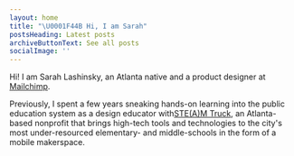 ```yaml
---
layout: home
title: "\U0001F44B Hi, I am Sarah"
postsHeading: Latest posts
archiveButtonText: See all posts
socialImage: ''
---
```

Hi! I am Sarah Lashinsky, an Atlanta native and a product designer at [Mailchimp](https://mailchimp.com/).

Previously, I spent a few years sneaking hands-on learning into the public education system as a design educator with[STE(A)M Truck](http://www.steamtruck.org/), an Atlanta-based nonprofit that brings high-tech tools and technologies to the city's most under-resourced elementary- and middle-schools in the form of a mobile makerspace.